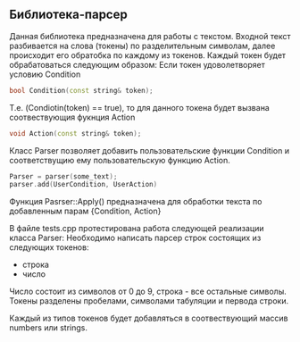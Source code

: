 ## Библиотека-парсер

Данная библиотека предназначена для работы с текстом. Входной текст разбивается на слова (токены) по разделительным символам, далее происходит его обратобка по каждому из токенов. Каждый токен будет обрабатоваться следующим образом:
Если токен удоволетворяет условию Condition
```c++
bool Condition(const string& token);
```
Т.е. (Condiotin(token) == true), то для данного токена будет вызвана соотвествующия фукнция Action
```c++
void Action(const string& token);
```
Класс Parser позволяет добавить пользовательские функции Condition и соответствущию ему пользовательскую функцию Action.
```c++
Parser = parser(some_text);
parser.add(UserCondition, UserAction)
```
Функция Pasrser::Apply() предназначена для обработки текста по добавленным парам {Condition, Action}

В файле tests.cpp протестирована работа следующей реализации класса Parser: 
Необходимо написать парсер строк состоящих из следующих токенов:
- строка
- число

Число состоит из символов от 0 до 9, строка - все остальные символы. Токены разделены пробелами, символами табуляции и первода строки.

Каждый из типов токенов будет добавляться в соотвествующий массив numbers или strings.
